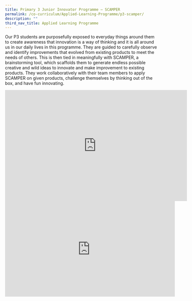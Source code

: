 ```yaml
---
title: Primary 3 Junior Innovator Programme – SCAMPER
permalink: /co-curriculum/Applied-Learning-Programme/p3-scamper/
description: ""
third_nav_title: Applied Learning Programme
---
```

Our P3 students are purposefully exposed to everyday things around them to create awareness that innovation is a way of thinking and it is all around us in our daily lives in this programme. They are guided to carefully observe and identify improvements that evolved from existing products to meet the needs of others. This is then tied in meaningfully with SCAMPER, a brainstorming tool, which scaffolds them to generate endless possible creative and wild ideas to innovate and make improvement to existing products. They work collaboratively with their team members to apply SCAMPER on given products, challenge themselves by thinking out of the box, and have fun innovating.

<center><iframe allowfullscreen="true" height="366" width="600" frameborder="0" src="https://docs.google.com/presentation/d/e/2PACX-1vQ00tVRLUwPrgoakWD3TxJbnoCx_p9CEn-lX0nQGRq0Ux-1CVg-VUdecsP1S5K5CCbMCMWCIji5OZTp/embed?start=false&amp;loop=false&amp;delayms=3000"></iframe></center>

<iframe width="560" height="315" src="https://www.youtube.com/embed/3Y4K55bVR8o" title="YouTube video player" frameborder="0" allow="accelerometer; autoplay; clipboard-write; encrypted-media; gyroscope; picture-in-picture; web-share" allowfullscreen></iframe>